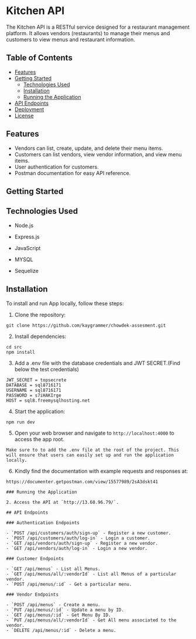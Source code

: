 # Kitchen API

The Kitchen API is a RESTful service designed for a restaurant management platform. It allows vendors (restaurants) to manage their menus and customers to view menus and restaurant information.

## Table of Contents

- [Features](#features)
- [Getting Started](#getting-started)
  - [Technologies Used](#Technologies-Used)
  - [Installation](#installation)
  - [Running the Application](#running-the-application)
- [API Endpoints](#api-endpoints)
- [Deployment](#deployment)
- [License](#license)

## Features

- Vendors can list, create, update, and delete their menu items.
- Customers can list vendors, view vendor information, and view menu items.
- User authentication for customers.
- Postman documentation for easy API reference.

## Getting Started

## Technologies Used

- Node.js

- Express.js

- JavaScript

- MYSQL

- Sequelize

## Installation

To install and run App locally, follow these steps:

1. Clone the repository:

```
git clone https://github.com/kaygrammer/chowdek-assesment.git
```

2. Install dependencies:

```
cd src
npm install
```

3. Add a .env file with the database credentials and JWT SECRET.(Find below the test credentials)

```
JWT_SECRET = topsecrete
DATABASE = sql8716171
USERNAME = sql8716171
PASSWORD = s7iHAKIrge
HOST = sql8.freemysqlhosting.net
```

4. Start the application:

```
npm run dev
```

5. Open your web browser and navigate to `http://localhost:4000` to access the app root.

```
Make sure to to add the .env file at the root of the project. This will ensure that users can easily set up and run the application locally.
```

6. Kindly find the documentation with example requests and responses at:

```
https://documenter.getpostman.com/view/15577989/2sA3dskt41

### Running the Application

2. Access the API at `http://13.60.96.79/`.

## API Endpoints

### Authentication Endpoints

- `POST /api/customers/auth/sign-up` - Register a new customer.
- `POST /api/customers/auth/log-in` - Login a customer.
- `GET /api/vendors/auth/sign-up` - Register a new vendor.
- `GET /api/vendors/auth/log-in` - Login a new vendor.

### Customer Endpoints

- `GET /api/menus` - List all Menus.
- `GET /api/menus/all/:vendorId` - List all Menus of a particular vendor.
- `POST /api/menus/:id` - Get a particular menu.

### Vendor Endpoints

- `POST /api/menus` - Create a menu.
- `PUT /api/menus/:id` - Update a menu by ID.
- `GET /api/menus/:id` - Get Menu By ID.
- `PUT /api/menus/all/:vendorId` - Get All menu associated to the vendor.
- `DELETE /api/menus/:id` - Delete a menu.
```
